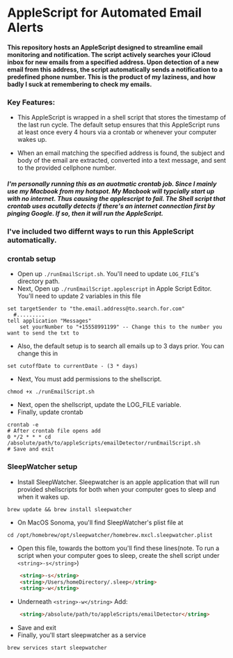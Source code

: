 # AppleScript for Automated Email Alerts

#### This repository hosts an AppleScript designed to streamline email monitoring and notification. The script actively searches your iCloud inbox for new emails from a specified address. Upon detection of a new email from this address, the script automatically sends a notification to a predefined phone number. This is the product of my laziness, and how badly I suck at remembering to check my emails.

### Key Features:


- This AppleScript is wrapped in a shell script that stores the timestamp of the last run cycle. The default setup ensures that this AppleScript runs at least once every 4 hours via a crontab or whenever your computer wakes up.

- When an email matching the specified address is found, the subject and body of the email are extracted, converted into a text message, and sent to the provided cellphone number.

##### I'm personally running this as an auotmatic crontab job. Since I mainly use my Macbook from my hotspot. My Macbook will typcially start up with no internet. Thus causing the applescript to fail. The Shell script that crontab uses acutally detects if there's an internet connection first by pinging Google. If so, then it will run the AppleScript.

### I've included two differnt ways to run this AppleScript automatically.

### crontab setup
- Open up `./runEmailScript.sh`. You'll need to update `LOG_FILE`'s directory path.
- Next, Open up `./runEmailScript.applescript` in Apple Script Editor. You'll need to update 2 variables in this file
```shell
set targetSender to "the.email.address@to.search.for.com"
  #.........
tell application "Messages"
    set yourNumber to "+15558991199" -- Change this to the number you want to send the txt to
```
- Also, the default setup is to search all emails up to 3 days prior. You can change this in
```shell
set cutoffDate to currentDate - (3 * days)
```

- Next, You must add permissions to the shellscript.
```shell
chmod +x ./runEmailScript.sh
```
- Next, open the shellscript, update the LOG_FILE variable.
- Finally, update crontab
```shell
crontab -e
# After crontab file opens add
0 */2 * * * cd /absolute/path/to/appleScripts/emailDetector/runEmailScript.sh
# Save and exit
```

### SleepWatcher setup
- Install SleepWatcher. Sleepwatcher is an apple application that will run provided shellscripts for both when your computer goes to sleep and when it wakes up.
```shell
brew update && brew install sleepwatcher
```
- On MacOS Sonoma, you'll find SleepWatcher's plist file at
```shell
cd /opt/homebrew/opt/sleepwatcher/homebrew.mxcl.sleepwatcher.plist
```
- Open this file, towards the bottom you'll find these lines(note. To run a script when your computer goes to sleep, create the shell script under `<string>-s</string>`)
```html
	<string>-s</string>
	<string>/Users/homeDirectory/.sleep</string>
	<string>-w</string>
```
- Underneath `<string>-w</string>` Add:
```html
	<string>/absolute/path/to/appleScripts/emailDetector</string>

```
- Save and exit
- Finally, you'll start sleepwatcher as a service
```shell
brew services start sleepwatcher
```

